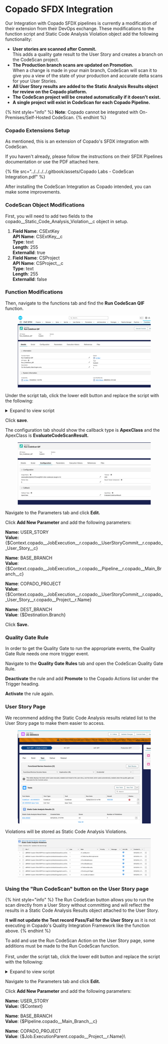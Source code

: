 # Copado SFDX Integration

Our Integration with Copado SFDX pipelines is currently a modification of their extension from their DevOps exchange. These modifications to the function script and Static Code Analysis Violation object add the following functionality:

* **User stories are scanned after Commit.**\
  This adds a quality gate result to the User Story and creates a branch on the CodeScan project.
* **The Production branch scans are updated on Promotion.**\
  When a change is made in your main branch, CodeScan will scan it to give you a view of the state of your production and accurate delta scans for your User Stories.
* **All User Story results are added to the Static Analysis Results object for review on the Copado platform.**
* **The CodeScan project will be created automatically if it doesn't exist.**
* **A single project will exist in CodeScan for each Copado Pipeline.**

{% hint style="info" %}
**Note**: Copado cannot be integrated with On-Premises/Self-Hosted CodeScan.
{% endhint %}

### Copado Extensions Setup

As mentioned, this is an extension of Copado's SFDX integration with CodeScan. &#x20;

If you haven't already, please follow the instructions on their SFDX Pipelines documentation or use the PDF attached here.

{% file src="../../../../.gitbook/assets/Copado Labs - CodeScan Integration.pdf" %}

After installing the CodeScan Integration as Copado intended, you can make some improvements.

### CodeScan Object Modifications

First, you will need to add two fields to the copado\_\_Static\_Code\_Analysis\_Violation\_\_c object in setup.

1. **Field Name**: CSExtKey\
   **API Name**: CSExtKey\_\_c\
   **Type**: text\
   **Length**: 255\
   **ExternalId**: true
2. **Field Name**: CSProject\
   **API Name**: CSProject\_\_c\
   **Type**: text\
   **Length**: 255\
   **ExternalId**: false

### Function Modifications

Then, navigate to the functions tab and find the **Run CodeScan QIF** function.

<figure><img src="../../../../.gitbook/assets/image (1546).png" alt=""><figcaption></figcaption></figure>

Under the script tab, click the lower edit button and replace the script with the following:

<details>

<summary>Expand to view script</summary>

<pre><code><strong>echo $branchesAndFileIdJson
</strong>echo $git_json
originBranch=$(jq -r '.originBranch' &#x3C;&#x3C;&#x3C; $branchesAndFileIdJson)
BRANCH="$originBranch"
echo "param branchesAndFileIdJson =  $branchesAndFileIdJson"
echo "param originBranch = $originBranch"
echo "param TOKEN = $TOKEN"
echo "param SERVER = $SERVER"
echo "param PROJECT_ID = $PROJECT_ID"
echo "param ORGANIZATION = $ORGANIZATION"
echo "param BRANCH = $BRANCH"
echo "DEST_BRANCH: $DEST_BRANCH"
echo "param USER_STORY = $USER_STORY"   
echo "param BASE_BRANCH = $BASE_BRANCH"
echo "param COPADO_PROJECT = $COPADO_PROJECT"
OUTPUT_JSON="output.json"
OUTPUT_CSV="violations.csv"
CSV_STRING=""
exitCode=0
NEW_PROJECT="true"

# Check if the project has been scanned before
curl -u $TOKEN: -s "$SERVER/api/ce/component?component=$PROJECT_ID" -o $OUTPUT_JSON || exitCode=$?
# Check if the curl command was successful
if [[ $? -ne 0 ]]
then
  echo "Failed to fetch data from the API"
  exit 1
fi


# Set New Project based on response
NEW_PROJECT=$(node &#x3C;&#x3C;EOF
  const fs = require('fs');
  try {
    // Read the JSON file and parse it
    const data = JSON.parse(fs.readFileSync('$OUTPUT_JSON', 'utf8'));
    // Check if there is an "errors" field indicating an error
    if (data.errors) {
      console.error("Project does not exist or there is an error in the response:" + JSON.stringify(data));
      console.log("true");
    } else if ('current' in data) {
      console.log("false");  // Project has been scanned before
    } else {
      console.log("true");   // New project, not scanned before
    }
  } catch (error) {
    console.error("ERROR: ", error);
    process.exit(1);
  }
EOF
)

# Need to determine changed files in User Story

# Check for branch type and scan
if [[ "$BRANCH" =~ .+/US-[0-9]+ ]]
then
  API_URL="$SERVER/api/issues/search?componentKeys=$PROJECT_ID&#x26;pullRequest=$BRANCH&#x26;statuses=OPEN"
  if [[ "$NEW_PROJECT" = true ]]
  then
    copado-git-get $BASE_BRANCH
    copado -p "Running codescan on Main Branch for first run..."
    sfdx codescan:run --token=$TOKEN --server=$SERVER --projectkey=$PROJECT_ID --organization=$ORGANIZATION --json 2>&#x26;1 | tee /tmp/result.json \
        || exitCode=$?
    echo "Codescan completed. exit code: $exitCode"
  fi
  copado -p "Cloning repo..."
  copado-git-get $BRANCH
  ls -a
  copado -p "Running codescan on User Story..."
  sfdx codescan:run --token=$TOKEN --server=$SERVER --projectkey=$PROJECT_ID --organization=$ORGANIZATION -Dsonar.pullrequest.base=master -Dsonar.pullrequest.branch="$COPADO_PROJECT" -Dsonar.pullrequest.key=$BRANCH --json 2>&#x26;1 | tee /tmp/result.json \
      || exitCode=$?
  echo "Codescan completed. exit code: $exitCode"
  copado -u /tmp/result.json
else
  API_URL="$SERVER/api/issues/search?componentKeys=$PROJECT_ID&#x26;statuses=OPEN"
  if [[ "$DEST_BRANCH" == "$BASE_BRANCH" ]]
  then
    copado-git-get $BASE_BRANCH
    copado -p "Running codescan on Main Branch..."
    sfdx codescan:run --token=$TOKEN --server=$SERVER --projectkey=$PROJECT_ID --organization=$ORGANIZATION  --json 2>&#x26;1 | tee /tmp/result.json \
        || exitCode=$?
    echo "Codescan completed. exit code: $exitCode"
    copado -u /tmp/result.json
  else
    echo "No scan needed."
    exit 0
  fi
fi

if [ -f /tmp/result.json ]
then
  # Fetch the issues from the API
  copado -p "Fetching issues..."

  # Fetch JSON data from the API
  echo $(curl -u $TOKEN: -s $API_URL -o $OUTPUT_JSON)

  # Check if the curl command was successful
  if [[ $? -ne 0 ]]
  then
    echo "Failed to fetch data from the API"
    exit 1
  fi

  # Create a CSV
  copado -p "Creating CSV..."
fi

rows=$(node &#x3C;&#x3C;EOF
const fs = require('fs');

// Read the JSON file
const data = JSON.parse(fs.readFileSync('$OUTPUT_JSON', 'utf8'));
if (data.current) {
  console.error("No scan has been performed.");
} else {

  // Extract the issues array
  const issues = data.issues;

  // Create CSV headers
  const headers = ['CSExtKey__c', 'copado__Rule__c', 'copado__Type__c', 'copado__Severity__c', 'copado__File__c', 'CSProject__c', 'copado__Line__c' ];

  // Create CSV rows
  const rows = issues.map(issue => {
      const { key, rule, type, severity, component, project, line} = issue;
      
      return [
          key, 
          rule,
          type,
          severity, 
          component, 
          project, 
          line,
      ].join(',');
  });
  // Combine headers and rows
  const csv = [headers.join(','), ...rows].join('\n');
  // Write the CSV file
  fs.writeFileSync('$OUTPUT_CSV', csv);
  // Output rows as JSON
  console.log(JSON.stringify(rows));
}
EOF
)

# Check if the Node.js script was successful
if [[ $? -ne 0 ]]
then
  echo "Failed to convert JSON to CSV"
  exit 1
fi

if [[ "$rows" != '' ]]
then
  # Convert JSON rows to CSV string
  CSV_STRING=$(jq -r 'join("#")' &#x3C;&#x3C;&#x3C; "$rows")

  # Escape special characters in CSV_STRING for Apex
  CSV_STRING=$(echo "$CSV_STRING" | sed 's/\\/\\\\/g; s/"/\\"/g')
  echo "CSV_STRING: $CSV_STRING"

  # Check if the CSV file exists and upload it 
  if [ -f "$OUTPUT_CSV" ]; then
    copado -u $OUTPUT_CSV --name $OUTPUT_CSV 
    echo "Script completed successfully. CSV file is located at $OUTPUT_CSV"
  else
    copado -u $OUTPUT_JSON
    echo "CSV creation was unsuccessful. JSON file is located at $OUTPUT_JSON"
  fi

  # Import issues as Salesforce records
  copado -p "Importing issues..."
fi
# Create and run Apex script
echo "
if('$USER_STORY' != ''){
  string recID='$USER_STORY';
  List&#x3C;copado__User_Story__c> userStories = [SELECT Id FROM copado__User_Story__c WHERE Name = :recID LIMIT 1];
  Id usid = userStories.isEmpty() ? null : userStories[0].Id;

  if (usid != null) {
    // Proceed with creating Static Code Analysis Result
    Id recTypeId = Schema.SObjectType.copado__Static_Code_Analysis_Result__c.getRecordTypeInfosByName().get('CodeScan').getRecordTypeId();
    copado__Static_Code_Analysis_Result__c scar = new copado__Static_Code_Analysis_Result__c(recordtypeId=recTypeId,copado__User_Story__c=usid);
    insert scar;
    id scarid = scar.id;   

    List&#x3C;copado__Static_Code_Analysis_Violation__c> SCAV = new List&#x3C;copado__Static_Code_Analysis_Violation__c>();
    
    String csvAsString = '$CSV_STRING';
    System.debug('CSV as string:'+csvAsString);

    if(csvAsString != ''){
        String[] csvFileLines = csvAsString.split('#');
        System.debug(csvFileLines.size());

        for(Integer i=0; i&#x3C;csvFileLines.size(); i++){
            String[] csvRecordData = csvFileLines[i].split(',');
            String issueLink='$SERVER/project/issues?pullRequest=$BRANCH&#x26;issues='+csvRecordData[0]+'&#x26;open='+csvRecordData[0]+'&#x26;id=$PROJECT_ID';
            
            copado__Static_Code_Analysis_Violation__c viol= new copado__Static_Code_Analysis_Violation__c(
                CSExtKey__c = csvRecordData[0],             
                copado__Rule__c = csvRecordData[1],
                copado__Type__c = csvRecordData[2],
                copado__Severity__c = csvRecordData[3],   
                copado__File__c = csvRecordData[4],                                                                            
                CSProject__c = csvRecordData[5],
                copado__Line__c = Integer.valueOf(csvRecordData[6].removeEnd('\n')), 
                copado__Static_Code_Analysis_Result__c = scarid,
                copado__Info_URL__c = issueLink
            );
            SCAV.add(viol);   
        }
    insert SCAV;
    } else {
        System.debug('No Issues in CSV');
    }
  } else {
    System.debug('Could not find User Story with name: ' + recID);
  }

} else {
  System.debug('Not a User Story, check issues in CodeScan'); 
}
" > /tmp/run.apex

# Fix URLs
export CF_SF_ENDPOINT="https://$(echo $CF_SF_ENDPOINT | sed -e 's/[^/]*\/\/\([^@]*@\)\?\([^:/]*\).*/\2/')"

copado -p "Inserting parent..."
SFDX_ACCESS_TOKEN="$CF_SF_SESSIONID" sf org login access-token --alias copadoOrg --instance-url "$CF_SF_ENDPOINT" --no-prompt
sf apex run --file /tmp/run.apex --target-org copadoOrg --json
if [[ $? -ne 0 ]]
then
  echo "The Apex Script failed to add violations."
  exit 1
fi

exit $exitCode
</code></pre>

</details>

Click **save**.

The configuration tab should show the callback type is **ApexClass** and the ApexClass is **EvaluateCodeScanResult.**

<figure><img src="../../../../.gitbook/assets/image (1547).png" alt=""><figcaption></figcaption></figure>

Navigate to the Parameters tab and click **Edit.**

Click **Add New Parameter** and add the following parameters:

**Name:** USER\_STORY\
**Value:** {$Context.copado\_\_JobExecution\_\_r.copado\_\_UserStoryCommit\_\_r.copado\_\_User\_Story\_\_c}

**Name**: BASE\_BRANCH\
**Value**: {$Context.copado\_\_JobExecution\_\_r.copado\_\_Pipeline\_\_r.copado\_\_Main\_Branch\_\_c}

**Name**: COPADO\_PROJECT\
**Value**: {$Context.copado\_\_JobExecution\_\_r.copado\_\_UserStoryCommit\_\_r.copado\_\_User\_Story\_\_r.copado\_\_Project\_\_r.Name}

**Name**: DEST\_BRANCH\
**Value**: {$Destination.Branch}

Click **Save.** &#x20;

### Quality Gate Rule

In order to get the Quality Gate to run the appropriate events, the Quality Gate Rule needs one more trigger event.&#x20;

Navigate to the **Quality Gate Rules** tab and open the CodeScan Quality Gate Rule.&#x20;

**Deactivate** the rule and add **Promote** to the Copado Actions list under the Trigger heading.&#x20;

**Activate** the rule again.

### User Story Page

We recommend adding the Static Code Analysis results related list to the User Story page to make them easier to access.

<figure><img src="../../../../.gitbook/assets/image (1550).png" alt=""><figcaption></figcaption></figure>

Violations will be stored as Static Code Analysis Violations.

<figure><img src="../../../../.gitbook/assets/image (1551).png" alt=""><figcaption></figcaption></figure>

### Using the "Run CodeScan" button on the User Story page

{% hint style="info" %}
The Run CodeScan button allows you to run the scan directly from a User Story without committing and will reflect the results in a Static Code Analysis Results object attached to the User Story. &#x20;

I**t will not update the Test record Pass/Fail for the User Story** as it is not executing in Copado's Quality Integration Framework like the function above.
{% endhint %}

To add and use the Run CodeScan Action on the User Story page, some additions must be made to the Run CodeScan function.\
\
First, under the script tab, click the lower edit button and replace the script with the following:

<details>

<summary>Expand to view script</summary>

```
BRANCH="feature/$USER_STORY"
echo "param TOKEN = $TOKEN"
echo "param SERVER = $SERVER"
echo "param PROJECT_ID = $PROJECT_ID"
echo "param ORGANIZATION = $ORGANIZATION"
echo "param BRANCH = $BRANCH"
echo "param USER_STORY = $USER_STORY"   
echo "param BASE_BRANCH = $BASE_BRANCH"
echo "param COPADO_PROJECT = $COPADO_PROJECT"
OUTPUT_JSON="output.json"
OUTPUT_CSV="violations.csv"
CSV_STRING=""
exitCode=0
NEW_PROJECT="true"

# Check if the project has been scanned before
curl -u $TOKEN: -s "$SERVER/api/ce/component?component=$PROJECT_ID" -o $OUTPUT_JSON || exitCode=$?
# Check if the curl command was successful
if [[ $? -ne 0 ]]
then
  echo "Failed to fetch data from the API"
  exit 1
fi


# Set New Project based on response
NEW_PROJECT=$(node <<EOF
  const fs = require('fs');
  try {
    // Read the JSON file and parse it
    const data = JSON.parse(fs.readFileSync('$OUTPUT_JSON', 'utf8'));
    // Check if there is an "errors" field indicating an error
    if (data.errors) {
      console.error("Project does not exist or there is an error in the response:" + JSON.stringify(data));
      console.log("true");
    } else if ('current' in data) {
      console.log("false");  // Project has been scanned before
    } else {
      console.log("true");   // New project, not scanned before
    }
  } catch (error) {
    console.error("ERROR: ", error);
    process.exit(1);
  }
EOF
)

# Need to determine changed files in User Story

# Check for branch type and scan
if [[ "$BRANCH" =~ .+/US-[0-9]+ ]]
then
  API_URL="$SERVER/api/issues/search?componentKeys=$PROJECT_ID&pullRequest=$BRANCH&statuses=OPEN"
  if [[ "$NEW_PROJECT" = true ]]
  then
    copado-git-get $BASE_BRANCH
    copado -p "Running codescan on Main Branch for first run..."
    sfdx codescan:run --token=$TOKEN --server=$SERVER --projectkey=$PROJECT_ID --organization=$ORGANIZATION --json 2>&1 | tee /tmp/result.json \
        || exitCode=$?
    echo "Codescan completed. exit code: $exitCode"
  fi
  copado -p "Cloning repo..."
  copado-git-get $BRANCH
  ls -a
  copado -p "Running codescan on User Story..."
  sfdx codescan:run --token=$TOKEN --server=$SERVER --projectkey=$PROJECT_ID --organization=$ORGANIZATION -Dsonar.pullrequest.base=$BASE_BRANCH -Dsonar.pullrequest.branch="$COPADO_PROJECT" -Dsonar.pullrequest.key="$BRANCH" --json 2>&1 | tee /tmp/result.json \
      || exitCode=$?
  echo "Codescan completed. exit code: $exitCode"
  copado -u /tmp/result.json
else
  echo "No scan needed."
fi

if [ -f /tmp/result.json ]
then
  # Fetch the issues from the API
  copado -p "Fetching issues..."

  # Fetch JSON data from the API
  echo $(curl -u $TOKEN: -s $API_URL -o $OUTPUT_JSON)

  # Check if the curl command was successful
  if [[ $? -ne 0 ]]
  then
    echo "Failed to fetch data from the API"
    exit 1
  fi

  # Create a CSV
  copado -p "Creating CSV..."
fi

rows=$(node <<EOF
const fs = require('fs');

// Read the JSON file
const data = JSON.parse(fs.readFileSync('$OUTPUT_JSON', 'utf8'));
if (data.current) {
  console.error("No scan has been performed.");
} else {

  // Extract the issues array
  const issues = data.issues;

  // Create CSV headers
  const headers = ['CSExtKey__c', 'copado__Rule__c', 'copado__Type__c', 'copado__Severity__c', 'copado__File__c', 'CSProject__c', 'copado__Line__c' ];

  // Create CSV rows
  const rows = issues.map(issue => {
      const { key, rule, type, severity, component, project, line} = issue;
      
      return [
          key, 
          rule,
          type,
          severity, 
          component, 
          project, 
          line,
      ].join(',');
  });
  // Combine headers and rows
  const csv = [headers.join(','), ...rows].join('\n');
  // Write the CSV file
  fs.writeFileSync('$OUTPUT_CSV', csv);
  // Output rows as JSON
  console.log(JSON.stringify(rows));
}
EOF
)

# Check if the Node.js script was successful
if [[ $? -ne 0 ]]
then
  echo "Failed to convert JSON to CSV"
  exit 1
fi

if [[ "$rows" != '' ]]
then
  # Convert JSON rows to CSV string
  CSV_STRING=$(jq -r 'join("#")' <<< "$rows")

  # Escape special characters in CSV_STRING for Apex
  CSV_STRING=$(echo "$CSV_STRING" | sed 's/\\/\\\\/g; s/"/\\"/g')
  echo "CSV_STRING: $CSV_STRING"

  # Check if the CSV file exists and upload it 
  if [ -f "$OUTPUT_CSV" ]; then
    copado -u $OUTPUT_CSV --name $OUTPUT_CSV 
    echo "Script completed successfully. CSV file is located at $OUTPUT_CSV"
  else
    copado -u $OUTPUT_JSON
    echo "CSV creation was unsuccessful. JSON file is located at $OUTPUT_JSON"
  fi

  # Import issues as Salesforce records
  copado -p "Importing issues..."
fi
# Create and run Apex script
echo "
if('$USER_STORY' != ''){
  string recID='$USER_STORY';
  List<copado__User_Story__c> userStories = [SELECT Id FROM copado__User_Story__c WHERE Name = :recID LIMIT 1];
  Id usid = userStories.isEmpty() ? null : userStories[0].Id;

  if (usid != null) {
    // Proceed with creating Static Code Analysis Result
    Id recTypeId = Schema.SObjectType.copado__Static_Code_Analysis_Result__c.getRecordTypeInfosByName().get('CodeScan').getRecordTypeId();
    copado__Static_Code_Analysis_Result__c scar = new copado__Static_Code_Analysis_Result__c(recordtypeId=recTypeId,copado__User_Story__c=usid);
    insert scar;
    id scarid = scar.id;   

    List<copado__Static_Code_Analysis_Violation__c> SCAV = new List<copado__Static_Code_Analysis_Violation__c>();
    
    String csvAsString = '$CSV_STRING';
    System.debug('CSV as string:'+csvAsString);

    if(csvAsString != ''){
        String[] csvFileLines = csvAsString.split('#');
        System.debug(csvFileLines.size());

        for(Integer i=0; i<csvFileLines.size(); i++){
            String[] csvRecordData = csvFileLines[i].split(',');
            String issueLink='$SERVER/project/issues?pullRequest=$BRANCH&issues='+csvRecordData[0]+'&open='+csvRecordData[0]+'&id=$PROJECT_ID';
            
            copado__Static_Code_Analysis_Violation__c viol= new copado__Static_Code_Analysis_Violation__c(
                CSExtKey__c = csvRecordData[0],             
                copado__Rule__c = csvRecordData[1],
                copado__Type__c = csvRecordData[2],
                copado__Severity__c = csvRecordData[3],   
                copado__File__c = csvRecordData[4],                                                                            
                CSProject__c = csvRecordData[5],
                copado__Line__c = Integer.valueOf(csvRecordData[6].removeEnd('\n')), 
                copado__Static_Code_Analysis_Result__c = scarid,
                copado__Info_URL__c = issueLink
            );
            SCAV.add(viol);   
        }
    insert SCAV;
    } else {
        System.debug('No Issues in CSV');
    }
  } else {
    System.debug('Could not find User Story with name: ' + recID);
  }

} else {
  System.debug('Not a User Story, check issues in CodeScan'); 
}
" > /tmp/run.apex

# Fix URLs
export CF_SF_ENDPOINT="https://$(echo $CF_SF_ENDPOINT | sed -e 's/[^/]*\/\/\([^@]*@\)\?\([^:/]*\).*/\2/')"

copado -p "Inserting parent..."
SFDX_ACCESS_TOKEN="$CF_SF_SESSIONID" sf org login access-token --alias copadoOrg --instance-url "$CF_SF_ENDPOINT" --no-prompt
sf apex run --file /tmp/run.apex --target-org copadoOrg --json
if [[ $? -ne 0 ]]
then
  echo "The Apex Script failed to add violations."
  exit 1
fi
exit $exitCode
```

</details>

Navigate to the Parameters tab and click **Edit.**

Click **Add New Parameter** and add the following parameters:

**Name:** USER\_STORY\
**Value:** {$Context}

**Name**: BASE\_BRANCH\
**Value**: {$Pipeline.copado\_\_Main\_Branch\_\_c}

**Name**: COPADO\_PROJECT\
**Value**: {$Job.ExecutionParent.copado\_\_Project\_\_r.Name}\
